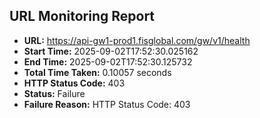 ## URL Monitoring Report

- **URL:** https://api-gw1-prod1.fisglobal.com/gw/v1/health
- **Start Time:** 2025-09-02T17:52:30.025162
- **End Time:** 2025-09-02T17:52:30.125732
- **Total Time Taken:** 0.10057 seconds
- **HTTP Status Code:** 403
- **Status:** Failure
- **Failure Reason:** HTTP Status Code: 403
